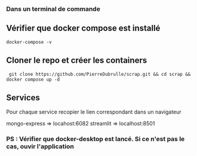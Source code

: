 ### Dans un terminal de commande

## Vérifier que docker compose est installé

<pre><code>docker-compose -v</code></pre>

## Cloner le repo et créer les containers

<pre><code> git clone https://github.com/PierreDubrulle/scrap.git && cd scrap && docker compose up -d</code></pre>

## Services
<p>Pour chaque service recopier le lien correspondant dans un navigateur</p>
<p>mongo-express => locahost:6082
   streamlit => localhost:8501</p>
   
   
### PS : Vérifier que docker-desktop est lancé. Si ce n'est pas le cas, ouvir l'application
